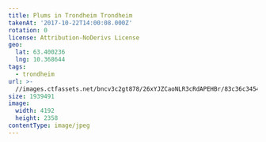 ```yaml
---
title: Plums in Trondheim Trondheim
takenAt: '2017-10-22T14:00:08.000Z'
rotation: 0
license: Attribution-NoDerivs License
geo:
  lat: 63.400236
  lng: 10.368644
tags:
  - trondheim
url: >-
  //images.ctfassets.net/bncv3c2gt878/26xYJZCaoNLR3cRdAPEHBr/83c36c3454faac896fcb733151ac732b/plums-in-trondheim-trondheim_37810657516_o
size: 1939491
image:
  width: 4192
  height: 2358
contentType: image/jpeg
---
```


